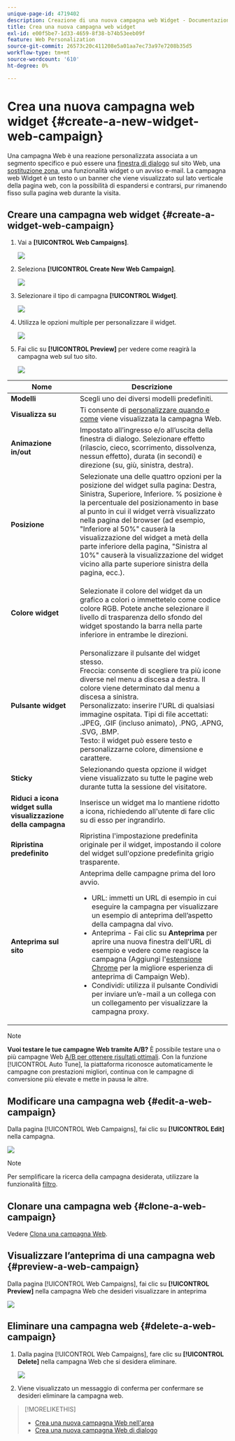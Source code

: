 ```yaml
---
unique-page-id: 4719402
description: Creazione di una nuova campagna web Widget - Documentazione Marketo - Documentazione del prodotto
title: Crea una nuova campagna web widget
exl-id: e00f5be7-1d33-4659-8f38-b74b53eeb09f
feature: Web Personalization
source-git-commit: 26573c20c411208e5a01aa7ec73a97e7208b35d5
workflow-type: tm+mt
source-wordcount: '610'
ht-degree: 0%

---
```


# Crea una nuova campagna web widget {#create-a-new-widget-web-campaign}

Una campagna Web è una reazione personalizzata associata a un segmento specifico e può essere una [finestra di dialogo](/help/marketo/product-docs/web-personalization/working-with-web-campaigns/create-a-new-dialog-web-campaign.md) sul sito Web, una [sostituzione zona](/help/marketo/product-docs/web-personalization/working-with-web-campaigns/create-a-new-in-zone-web-campaign.md), una funzionalità widget o un avviso e-mail. La campagna web Widget è un testo o un banner che viene visualizzato sul lato verticale della pagina web, con la possibilità di espandersi e contrarsi, pur rimanendo fisso sulla pagina web durante la visita.

## Creare una campagna web widget {#create-a-widget-web-campaign}

1. Vai a **[!UICONTROL Web Campaigns]**.

   ![](assets/image2016-8-18-15-3a57-3a46.png)

1. Seleziona **[!UICONTROL Create New Web Campaign]**.

   ![](assets/create-new-web-campaign-hand-1.png)

1. Selezionare il tipo di campagna **[!UICONTROL Widget]**.

   ![](assets/3.png)

1. Utilizza le opzioni multiple per personalizzare il widget.

   ![](assets/4.png)

1. Fai clic su **[!UICONTROL Preview]** per vedere come reagirà la campagna web sul tuo sito.

   ![](assets/preview.png)

<table>
 <thead>
  <tr>
   <th colspan="1" rowspan="1">Nome</th>
   <th colspan="1" rowspan="1">Descrizione</th>
  </tr>
 </thead>
 <tbody>
  <tr>
   <td colspan="1"><strong>Modelli</strong></td>
   <td colspan="1">Scegli uno dei diversi modelli predefiniti.</td>
  </tr>
  <tr>
   <td colspan="1"><strong>Visualizza su</strong></td>
   <td colspan="1">Ti consente di <a href="/help/marketo/product-docs/web-personalization/working-with-web-campaigns/set-how-your-web-campaign-displays.md" rel="nofollow">personalizzare quando e come</a> viene visualizzata la campagna Web.</td>
  </tr>
  <tr>
   <td colspan="1"><strong>Animazione in/out</strong></td>
   <td colspan="1">Impostato all’ingresso e/o all’uscita della finestra di dialogo. Selezionare effetto (rilascio, cieco, scorrimento, dissolvenza, nessun effetto), durata (in secondi) e direzione (su, giù, sinistra, destra).</td>
  </tr>
  <tr>
   <td colspan="1"><strong>Posizione</strong></td>
   <td colspan="1">Selezionate una delle quattro opzioni per la posizione del widget sulla pagina: Destra, Sinistra, Superiore, Inferiore. % posizione è la percentuale del posizionamento in base al punto in cui il widget verrà visualizzato nella pagina del browser (ad esempio, "Inferiore al 50%" causerà la visualizzazione del widget a metà della parte inferiore della pagina, "Sinistra al 10%" causerà la visualizzazione del widget vicino alla parte superiore sinistra della pagina, ecc.).<br></td>
  </tr>
  <tr>
   <td colspan="1" rowspan="1"><strong>Colore widget</strong></td>
   <td colspan="1" rowspan="1"><p>Selezionate il colore del widget da un grafico a colori o immettetelo come codice colore RGB. Potete anche selezionare il livello di trasparenza dello sfondo del widget spostando la barra nella parte inferiore in entrambe le direzioni.</p></td>
  </tr>
  <tr>
   <td colspan="1" rowspan="1"><p><strong>Pulsante widget</strong><br></p></td>
   <td colspan="1" rowspan="1">Personalizzare il pulsante del widget stesso.<br>Freccia: consente di scegliere tra più icone diverse nel menu a discesa a destra. Il colore viene determinato dal menu a discesa a sinistra.<br>Personalizzato: inserire l'URL di qualsiasi immagine ospitata. Tipi di file accettati: .JPEG, .GIF (incluso animato), .PNG, .APNG, .SVG, .BMP.<br>Testo: il widget può essere testo e personalizzarne colore, dimensione e carattere.</td>
  </tr>
  <tr>
   <td colspan="1"><strong>Sticky</strong></td>
   <td colspan="1">Selezionando questa opzione il widget viene visualizzato su tutte le pagine web durante tutta la sessione del visitatore.</td>
  </tr>
  <tr>
   <td colspan="1"><strong>Riduci a icona widget sulla visualizzazione della campagna</strong></td>
   <td colspan="1">Inserisce un widget ma lo mantiene ridotto a icona, richiedendo all'utente di fare clic su di esso per ingrandirlo.</td>
  </tr>
  <tr>
   <td colspan="1"><strong>Ripristina predefinito </strong></td>
   <td colspan="1">Ripristina l'impostazione predefinita originale per il widget, impostando il colore del widget sull'opzione predefinita grigio trasparente.</td>
  </tr>
  <tr>
   <td colspan="1"><strong>Anteprima sul sito </strong></td>
   <td colspan="1">Anteprima delle campagne prima del loro avvio.<br>
    <ul>
     <li>URL: immetti un URL di esempio in cui eseguire la campagna per visualizzare un esempio di anteprima dell’aspetto della campagna dal vivo.</li>
     <li>Anteprima - Fai clic su <strong>Anteprima </strong>per aprire una nuova finestra dell'URL di esempio e vedere come reagisce la campagna (Aggiungi l'<a href="https://chrome.google.com/extensions/detail/ldiddonjplchallbngbccbfdfeldohkj?hl=en" rel="nofollow">estensione Chrome</a> per la migliore esperienza di anteprima di Campaign Web). </li>
     <li>Condividi: utilizza il pulsante Condividi per inviare un’e-mail a un collega con un collegamento per visualizzare la campagna proxy.</li>
    </ul></td>
  </tr>
 </tbody>
</table>

>[!NOTE]
>
>**Vuoi testare le tue campagne Web tramite A/B?** È possibile testare una o più campagne Web [A/B per ottenere risultati ottimali](/help/marketo/product-docs/web-personalization/working-with-web-campaigns/ab-test-your-web-campaign.md). Con la funzione [!UICONTROL Auto Tune], la piattaforma riconosce automaticamente le campagne con prestazioni migliori, continua con le campagne di conversione più elevate e mette in pausa le altre.

## Modificare una campagna web {#edit-a-web-campaign}

Dalla pagina [!UICONTROL Web Campaigns], fai clic su **[!UICONTROL Edit]** nella campagna.

![](assets/image2016-11-4-13-3a2-3a20.png)

>[!NOTE]
>
>Per semplificare la ricerca della campagna desiderata, utilizzare la funzionalità [filtro](/help/marketo/product-docs/web-personalization/working-with-web-campaigns/filter-web-campaigns.md).

## Clonare una campagna web {#clone-a-web-campaign}

Vedere [Clona una campagna Web](/help/marketo/product-docs/web-personalization/working-with-web-campaigns/clone-a-web-campaign.md).

## Visualizzare l’anteprima di una campagna web {#preview-a-web-campaign}

Dalla pagina [!UICONTROL Web Campaigns], fai clic su **[!UICONTROL Preview]** nella campagna Web che desideri visualizzare in anteprima

![](assets/widget-campaign-preview-hand.png)

## Eliminare una campagna web {#delete-a-web-campaign}

1. Dalla pagina [!UICONTROL Web Campaigns], fare clic su **[!UICONTROL Delete]** nella campagna Web che si desidera eliminare.

   ![](assets/widget-campaign-delete-hand.png)

1. Viene visualizzato un messaggio di conferma per confermare se desideri eliminare la campagna web.

>[!MORELIKETHIS]
>
>* [Crea una nuova campagna Web nell&#39;area](/help/marketo/product-docs/web-personalization/working-with-web-campaigns/create-a-new-in-zone-web-campaign.md)
>* [Crea una nuova campagna Web di dialogo](/help/marketo/product-docs/web-personalization/working-with-web-campaigns/create-a-new-dialog-web-campaign.md)

